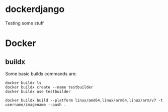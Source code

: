 # dockerdjango

Testing some stuff

# Docker

## buildx

Some basic buildx commands are:
```
docker buildx ls
docker buildx create --name testbuilder
docker buildx use testbuilder

docker buildx build --platform linux/amd64,linux/arm64,linux/arm/v7 -t username/imagename --push .
```
